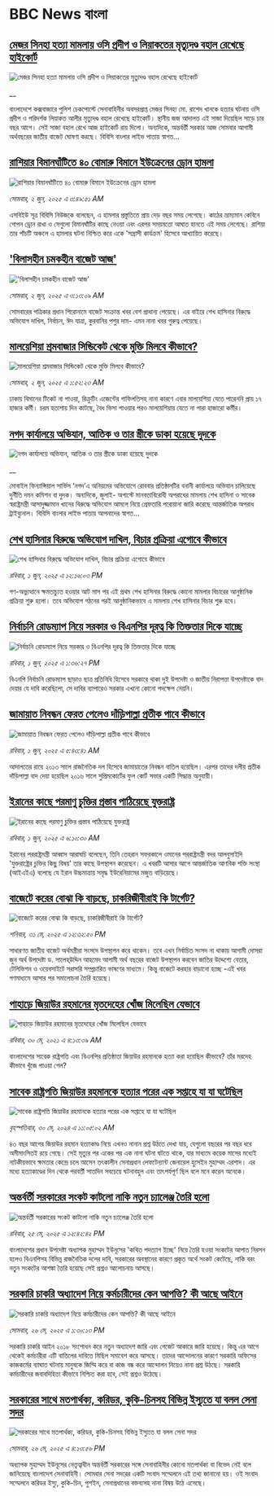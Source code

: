 # BBC News বাংলা## [মেজর সিনহা হত্যা মামলায় ওসি প্রদীপ ও লিয়াকতের মৃত্যুদণ্ড বহাল রেখেছে হাইকোর্ট](https://www.bbc.co.uk/bengali/live/c5yqvvp4g34t?at_campaign=githubrss)![মেজর সিনহা হত্যা মামলায় ওসি প্রদীপ ও লিয়াকতের মৃত্যুদণ্ড বহাল রেখেছে হাইকোর্ট](https://ichef.bbci.co.uk/ace/standard/240/cpsprodpb/3ee2/live/96184ca0-3f6f-11f0-bace-e1270fc31f5e.jpg)__বাংলাদেশে কক্সবাজারে পুলিশ চেকপোস্টে সেনাবাহিনীর অবসরপ্রাপ্ত মেজর সিনহা মো. রাশেদ খানকে হত্যার ঘটনায় ওসি প্রদীপ ও পরিদর্শক লিয়াকত আলীর মৃত্যুদণ্ড বহাল রেখেছে হাইকোর্ট। স্থানীয় জজ আদালত এই সাজা দিয়েছিল সাড়ে চার বছর আগে। সেই সাজা বহাল রেখে আজ হাইকোর্ট রায় দিলো। অন্যদিকে, অন্তর্বর্তী সরকার আজ সোমবার আগামী অর্থবছরের জাতীয় বাজেট ঘোষণা করছে।  বিবিসি বাংলার লাইভ পাতায় স্বাগত...## [রাশিয়ার বিমানঘাঁটিতে ৪০ বোমারু বিমানে ইউক্রেনের ড্রোন হামলা ](https://www.bbc.com/bengali/articles/cq547yjxw73o?at_campaign=githubrss)![রাশিয়ার বিমানঘাঁটিতে ৪০ বোমারু বিমানে ইউক্রেনের ড্রোন হামলা ](https://ichef.bbci.co.uk/ace/standard/240/cpsprodpb/03ef/live/3e3e1900-3f61-11f0-bace-e1270fc31f5e.jpg)_সোমবার, ২ জুন, ২০২৫ এ ৩:৪৯:৫১ AM_এসবিইউ সূত্র বিবিসি নিউজকে বলেছেন, এ হামলার প্রস্তুতিতে প্রায় দেড় বছর সময় লেগেছে। কাঠের ভ্রাম্যমান কেবিনে গোপন ড্রোন রাখা ও সেগুলো বিমানঘাঁটির কাছে নেওয়া এবং এরপর সময়মতো আঘাত হানতে এই সময় লেগেছে। রাশিয়া তার পাঁচটি অঞ্চলে এ হামলার ঘটনা নিশ্চিত করে একে 'সন্ত্রাসী কার্যক্রম' হিসেবে আখ্যায়িত করেছে।## ['বিলাসহীন চমকহীন বাজেট আজ'](https://www.bbc.com/bengali/articles/ce9v4y04g38o?at_campaign=githubrss)!['বিলাসহীন চমকহীন বাজেট আজ'](https://ichef.bbci.co.uk/ace/standard/240/cpsprodpb/6b27/live/6f471310-3f5e-11f0-bace-e1270fc31f5e.jpg)_সোমবার, ২ জুন, ২০২৫ এ ৩:১৩:০৯ AM_সোমবারের পত্রিকার প্রধান শিরোনামে বাজেট সংক্রান্ত খবর বেশ প্রাধান্য পেয়েছে। এর বাইরে শেখ হাসিনার বিরুদ্ধে অভিযোগ দাখিল,  নির্বাচন, ঈদ যাত্রা, কুরবানির পশুর দাম- এমন নানা খবর গুরুত্ব পেয়েছে।## [মালয়েশিয়া শ্রমবাজার সিন্ডিকেট থেকে মুক্তি মিলবে কীভাবে?](https://www.bbc.com/bengali/articles/c4g321de8e7o?at_campaign=githubrss)![মালয়েশিয়া শ্রমবাজার সিন্ডিকেট থেকে মুক্তি মিলবে কীভাবে?](https://ichef.bbci.co.uk/ace/standard/240/cpsprodpb/5798/live/29ebcb20-37c1-11f0-8519-3b5a01ebe413.jpg)_সোমবার, ২ জুন, ২০২৫ এ ১:৫২:২৩ AM_ঢাকায় বিমানের টিকেট না পাওয়া, রিক্রুটিং এজেন্টের গাফিলতিসহ নানা কারণে এবার মালয়েশিয়া যেতে পারেননি  প্রায় ১৭ হাজার কর্মী। চরম হতাশায় দিন কাটছে, বৈধ ভিসা পাওয়ার পরও মালয়েশিয়ায় যেতে না পারা হাজারো কর্মীর।## [নগদ কার্যালয়ে অভিযান, আতিক ও তার স্ত্রীকে ডাকা হয়েছে দুদকে](https://www.bbc.co.uk/bengali/live/czx07l8kkz0t?at_campaign=githubrss)![নগদ কার্যালয়ে অভিযান, আতিক ও তার স্ত্রীকে ডাকা হয়েছে দুদকে](https://ichef.bbci.co.uk/ace/standard/240/cpsprodpb/e62a/live/93a65b50-3ef8-11f0-bace-e1270fc31f5e.jpg)__মোবাইল ফিন্যান্সিয়াল সার্ভিস ‘নগদ’এ অনিয়মের অভিযোগে রোববার প্রতিষ্ঠানটির বনানী কার্যালয়ে অভিযান চালিয়েছে দুর্নীতি দমন কমিশন বা দুদক।  অন্যদিকে,  জুলাই- অগাস্টে মানবতাবিরোধী অপরাধের মামলায় শেখ হাসিনা ও সাবেক স্বরাষ্ট্রমন্ত্রী আসাদুজ্জামান খানের বিরুদ্ধে অভিযোগ আমলে নিয়ে গ্রেফতারি পরোয়ানা জারি করেছে আন্তর্জাতিক অপরাধ ট্রাইব্যুনাল। বিবিসি বাংলার লাইভ পাতায় আপনাদের স্বাগত...## [শেখ হাসিনার বিরুদ্ধে অভিযোগ দাখিল, বিচার প্রক্রিয়া এগোবে কীভাবে](https://www.bbc.com/bengali/articles/c3e5w3z4jwxo?at_campaign=githubrss)![শেখ হাসিনার বিরুদ্ধে অভিযোগ দাখিল, বিচার প্রক্রিয়া এগোবে কীভাবে](https://ichef.bbci.co.uk/ace/standard/240/cpsprodpb/900f/live/61e3fd20-3ecb-11f0-bace-e1270fc31f5e.jpg)_রবিবার, ১ জুন, ২০২৫ এ ১২:১৬:০৩ PM_গণ-অভ্যুত্থানে ক্ষমতাচ্যুত হওয়ার আট মাস পর এই প্রথম শেখ হাসিনার বিরুদ্ধে কোনো মামলার বিচারের আনুষ্ঠানিক প্রক্রিয়া শুরু হলো। তবে অভিযোগ গঠনের পরই আনুষ্ঠানিকভাবে এ  মামলায় শেখ হাসিনার বিচার শুরু হবে।## [নির্বাচনি রোডম্যাপ নিয়ে সরকার ও বিএনপির দূরত্ব কি তিক্ততার দিকে যাচ্ছে](https://www.bbc.com/bengali/articles/cpvk8n93k1yo?at_campaign=githubrss)![নির্বাচনি রোডম্যাপ নিয়ে সরকার ও বিএনপির দূরত্ব কি তিক্ততার দিকে যাচ্ছে](https://ichef.bbci.co.uk/ace/standard/240/cpsprodpb/bae6/live/99fc4100-3ed4-11f0-835b-310c7b938e84.jpg)_রবিবার, ১ জুন, ২০২৫ এ ১:৩৬:২৭ PM_বিএনপি নির্বাচনি রোডম্যাপ ছাড়াও ছাত্র প্রতিনিধি হিসেবে সরকারে থাকা দুই উপদেষ্টা  ও জাতীয় নিরাপত্তা উপদেষ্টাকে বাদ দেয়ার যে দাবি করেছিলো, সে দাবির ব্যাপারেও সরকার এখনো কোনো পদক্ষেপ নেয়নি।## [জামায়াত নিবন্ধন ফেরত পেলেও দাঁড়িপাল্লা প্রতীক পাবে কীভাবে](https://www.bbc.com/bengali/articles/c8rem4r88p4o?at_campaign=githubrss)![জামায়াত নিবন্ধন ফেরত পেলেও দাঁড়িপাল্লা প্রতীক পাবে কীভাবে](https://ichef.bbci.co.uk/ace/standard/240/cpsprodpb/d272/live/84a60dc0-3e31-11f0-b6e6-4ddb91039da1.jpg)_রবিবার, ১ জুন, ২০২৫ এ ৫:৪৩:৪১ AM_আদালতের রায়ে ২০১৩ সালে রাজনৈতিক দল হিসেবে জামায়াতের নিবন্ধন বাতিল হয়েছিল। এরপর তাদের দলীয় প্রতীক দাঁড়িপাল্লা বাদ দেয়া হয়েছিল ২০১৬ সালে সুপ্রিমকোর্টের ফুল কোর্ট সভার একটি সিদ্ধান্ত অনুযায়ী।## [ইরানের কাছে পরমাণু চুক্তির প্রস্তাব পাঠিয়েছে যুক্তরাষ্ট্র](https://www.bbc.com/bengali/articles/c1kvg3e10g1o?at_campaign=githubrss)![ইরানের কাছে পরমাণু চুক্তির প্রস্তাব পাঠিয়েছে যুক্তরাষ্ট্র](https://ichef.bbci.co.uk/ace/standard/240/cpsprodpb/54d4/live/2700b990-3e9a-11f0-835b-310c7b938e84.jpg)_রবিবার, ১ জুন, ২০২৫ এ ৬:১০:৩০ AM_ইরানের পররাষ্ট্রমন্ত্রী আব্বাস আরাঘচি বলেছেন, তিনি তেহরান সফরকালে ওমানের পররাষ্ট্রমন্ত্রী বদর আলবুসাইদি 'যুক্তরাষ্ট্রের চুক্তির কিছু বিষয়' তার কাছে উপস্থাপন করেছেন। এ খবরটি আসার আগে আন্তর্জাতিক আণবিক শক্তি সংস্থা (আইএইএ) বলেছে যে ইরান  উচ্চমাত্রায় সমৃদ্ধ ইউরেনিয়ামের মজুত বাড়িয়েছে।## [বাজেটে করের বোঝা কি বাড়ছে, চাকরিজীবীরাই কি টার্গেট?](https://www.bbc.com/bengali/articles/czx0115dw47o?at_campaign=githubrss)![বাজেটে করের বোঝা কি বাড়ছে, চাকরিজীবীরাই কি টার্গেট?](https://ichef.bbci.co.uk/ace/standard/240/cpsprodpb/4cb6/live/0f0777d0-3e0d-11f0-b6e6-4ddb91039da1.jpg)_শনিবার, ৩১ মে, ২০২৫ এ ১২:৩২:৫০ PM_সাধারণত জাতীয় বাজেট অর্থমন্ত্রীরা সংসদে উপস্থাপন করে থাকেন। তবে এখন নির্বাচিত সংসদ না থাকায় আগামী দোসরা জুন অর্থ উপদেষ্টা ড. সালেহ্‌উদ্দিন আহমেদ আগামী অর্থ বছরের বাজেট উপস্থাপন করবেন  জাতির উদ্দেশ্যে বেতার, টেলিভিশন ও ওয়েবসাইটে সরাসরি সম্প্রচারিত ভাষণের মাধ্যমে। কিন্তু বাজেটে করহার বাড়ানো হচ্ছে -এই খবর গণমাধ্যমে আসার পর সমালোচনা তৈরি হয়েছে।## [পাহাড়ে জিয়াউর রহমানের মৃতদেহের খোঁজ মিলেছিল যেভাবে](https://www.bbc.com/bengali/news-44299721?at_campaign=githubrss)![পাহাড়ে জিয়াউর রহমানের মৃতদেহের খোঁজ মিলেছিল যেভাবে](https://ichef.bbci.co.uk/ace/standard/240/cpsprodpb/8426/production/_101803833_4ff7d9d5-08a8-4613-8ad6-f80bb5c8753e.jpg)_রবিবার, ৩০ মে, ২০২১ এ ৪:১৩:৩৯ AM_বাংলাদেশের সাবেক রাষ্ট্রপতি এবং বিএনপির প্রতিষ্ঠাতা জিয়াউর রহমানকে হত্যা করা হয়েছিল কীভাবে? তাঁর মরদেহ কীভাবে খুঁজে পাওয়া গেল?## [সাবেক রাষ্ট্রপতি জিয়াউর রহমানকে হত্যার পরের এক সপ্তাহে যা যা ঘটেছিল](https://www.bbc.com/bengali/articles/cw88vqg9nvxo?at_campaign=githubrss)![সাবেক রাষ্ট্রপতি জিয়াউর রহমানকে হত্যার পরের এক সপ্তাহে যা যা ঘটেছিল](https://ichef.bbci.co.uk/ace/standard/240/cpsprodpb/5a90/live/8d496c60-1795-11ef-baa7-25d483663b8e.jpg)_বৃহস্পতিবার, ৩০ মে, ২০২৪ এ ১১:০৫:০২ AM_৪৩ বছর আগের জিয়াউর রহমান হত্যাকাণ্ড নিয়ে এখনও নানান প্রশ্ন উঠতে দেখা যায়, যেগুলো বছরের পর বছর ধরে অমীমাংসিতই রয়ে গেছে। সেই মৃত্যুর পর একের পর এক নানা ঘটনা ঘটতে থাকে, যার মাধ্যমে কয়েক মাসের মধ্যেই নাটকীয়ভাবে ক্ষমতার কেন্দ্রে চলে আসেন তৎকালীন সেনাপ্রধান লেফটেন্যান্ট জেনারেল হুসেইন মুহাম্মদ এরশাদ। এর মধ্যে হত্যাকাণ্ডের দিন থেকে পরবর্তী সাতদিন সবচেয়ে ঘটনাবহুল এবং তাৎপর্যপূর্ণ ছিল বলে মনে করেন অনেকে।## [অন্তর্বর্তী সরকারের সংকট কাটলো নাকি নতুন চ্যালেঞ্জ তৈরি হলো](https://www.bbc.com/bengali/articles/cje7d0x51y7o?at_campaign=githubrss)![অন্তর্বর্তী সরকারের সংকট কাটলো নাকি নতুন চ্যালেঞ্জ তৈরি হলো](https://ichef.bbci.co.uk/ace/standard/240/cpsprodpb/e2a7/live/ab064c20-3957-11f0-8519-3b5a01ebe413.jpg)_রবিবার, ২৫ মে, ২০২৫ এ ১২:৪২:৪২ PM_বাংলাদেশের প্রধান উপদেষ্টা অধ্যাপক মুহাম্মদ ইউনূসের 'কথিত পদত্যাগ ইচ্ছে' নিয়ে তৈরি হওয়া সংকটের আপাত নিরসন হলেও বিএনপিসহ বিভিন্ন রাজনৈতিক দলের দাবি, সরকারের অবস্থানের কারণে প্রকৃত অর্থে সংকট কেটেছে, নাকি বরং নতুন সংকটের আশঙ্কা তৈরি হয়েছে সেই প্রশ্নও আলোচনায় আসছে।## [সরকারি চাকরি অধ্যাদেশ নিয়ে কর্মচারীদের কেন আপত্তি? কী আছে আইনে ](https://www.bbc.com/bengali/articles/cpd495yegw2o?at_campaign=githubrss)![সরকারি চাকরি অধ্যাদেশ নিয়ে কর্মচারীদের কেন আপত্তি? কী আছে আইনে ](https://ichef.bbci.co.uk/ace/standard/240/cpsprodpb/351a/live/4a1c1bd0-3a31-11f0-8b82-f75b8da723b0.jpg)_সোমবার, ২৬ মে, ২০২৫ এ ১:৩০:১৩ PM_সরকারি চাকরি আইন ২০১৮ সংশোধন করে নতুন অধ্যাদেশ জারি এবং গেজেট আকারে জারি হয়েছে। কিন্তু এর আগে থেকেই কর্মচারীরা এটি বাতিলের দাবিতে মিছিল সমাবেশ করে আসছে। তাদের আন্দোলনের কারণে সরকারি অফিসের কাজকর্মের ব্যাঘাত ঘটনায় মানুষকে জিম্মি করে বা কাজ বন্ধ করে আন্দোলন নিয়েও নানা প্রশ্ন উঠছে। সরকারি কর্মচারীদের জবাবদিহিতা কীভাবে নিশ্চিত করা হবে, সেই প্রশ্নও উঠেছে।## [সরকারের সাথে মতপার্থক্য, করিডর, কুকি-চিনসহ বিভিন্ন ইস্যুতে যা বলল সেনা সদর](https://www.bbc.com/bengali/articles/c331ry3nmd6o?at_campaign=githubrss)![সরকারের সাথে মতপার্থক্য, করিডর, কুকি-চিনসহ বিভিন্ন ইস্যুতে যা বলল সেনা সদর](https://ichef.bbci.co.uk/ace/standard/240/cpsprodpb/a4e6/live/5eb05ce0-3a4b-11f0-96c3-cf669419a2b0.jpg)_সোমবার, ২৬ মে, ২০২৫ এ ৪:১৩:৫৬ PM_অধ্যাপক মুহাম্মদ ইউনূসের নেতৃত্বাধীন অন্তর্বর্তী সরকারের সঙ্গে সেনাবাহিনীর কোনো মতপার্থক্য বা বিভেদ নেই বলে জানিয়েছে বাংলাদেশ সেনাবাহিনী। সোমবার সেনা সদরের একটি সংবাদ সম্মেলনে এই তথ্য জানানো হয়। ওই সংবাদ সম্মেলনে করিডর ইস্যু, কুকি-চিন, পুশইন, সেনাপ্রধানের বক্তব্যসহ নানা বিষয় উঠে এসেছে।